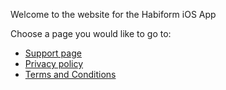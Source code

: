 Welcome to the website for the Habiform iOS App

Choose a page you would like to go to:

- [Support page](https://goleos.github.io/habiform-website/support%20page)
- [Privacy policy](https://goleos.github.io/habiform-website/privacy%20policy.md)
- [Terms and Conditions](https://goleos.github.io/habiform-website/terms%20and%20conditions/)
